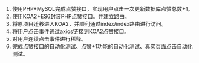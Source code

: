 1. 使用PHP+MySQL完成点赞接口，实现用户点击一次更新数据库点赞总数+1。
2. 使用KOA2+ES6封装PHP点赞接口。并建立路由。
3. 将原项目迁移进入KOA2，并顺利通过index/index路由进行访问。
4. 将用户点击事件通过axios链接到KOA2点赞接口。
5. 对用户连续点击事件进行稀释。
6. 完成点赞接口的自动化测试、点赞+1功能的自动化测试、真实页面点击自动化测试。



